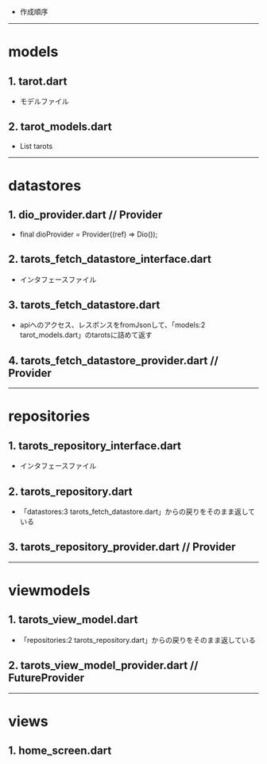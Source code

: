 - 作成順序

---

# models
## 1. tarot.dart
- モデルファイル
## 2. tarot_models.dart
- List<Tarot> tarots

---

# datastores
## 1. dio_provider.dart // Provider
- final dioProvider = Provider((ref) => Dio());
## 2. tarots_fetch_datastore_interface.dart
- インタフェースファイル
## 3. tarots_fetch_datastore.dart
- apiへのアクセス、レスポンスをfromJsonして、「models:2 tarot_models.dart」のtarotsに詰めて返す
## 4. tarots_fetch_datastore_provider.dart // Provider

---

# repositories
## 1. tarots_repository_interface.dart
- インタフェースファイル
## 2. tarots_repository.dart
- 「datastores:3 tarots_fetch_datastore.dart」からの戻りをそのまま返している
## 3. tarots_repository_provider.dart // Provider

---

# viewmodels
## 1. tarots_view_model.dart
- 「repositories:2 tarots_repository.dart」からの戻りをそのまま返している
## 2. tarots_view_model_provider.dart // FutureProvider

---

# views
## 1. home_screen.dart
